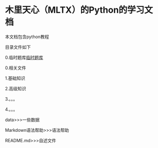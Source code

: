 # 木里天心（MLTX）的Python的学习文档
本文档包含python教程

目录文件如下

0.临时题库[临时题库](https://github.com/MLTXYNY/Python/tree/main/Python0%E4%B8%B4%E6%97%B6%E9%A2%98%E5%BA%93)

0.相关文件

1.基础知识

2.高级知识

3.。。。

4.。。。

data>>>一些数据

Markdown语法帮助>>>语法帮助

README.md>>>自述文件

